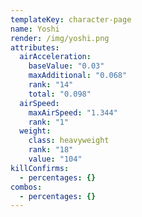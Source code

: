 ```yaml
---
templateKey: character-page
name: Yoshi
render: /img/yoshi.png
attributes:
  airAcceleration:
    baseValue: "0.03"
    maxAdditional: "0.068"
    rank: "14"
    total: "0.098"
  airSpeed:
    maxAirSpeed: "1.344"
    rank: "1"
  weight:
    class: heavyweight
    rank: "18"
    value: "104"
killConfirms:
  - percentages: {}
combos:
  - percentages: {}
---
```

